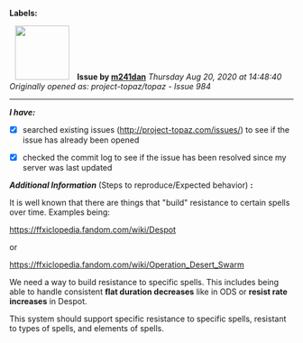**Labels:**



<a href="https://github.com/m241dan"><img src="https://avatars3.githubusercontent.com/u/3581401?v=4" width="96" height="96" hspace="10"></img></a> **Issue by [m241dan](https://github.com/m241dan)**
_Thursday Aug 20, 2020 at 14:48:40_
_Originally opened as: project-topaz/topaz - Issue 984_

----

<!-- place 'x' mark between square [] brackets to checkmark box -->
**_I have:_**

- [x] searched existing issues (http://project-topaz.com/issues/) to see if the issue has already been opened
- [x] checked the commit log to see if the issue has been resolved since my server was last updated

**_Additional Information_** (Steps to reproduce/Expected behavior) **:** 

It is well known that there are things that "build" resistance to certain spells over time. Examples being: 

https://ffxiclopedia.fandom.com/wiki/Despot

or

https://ffxiclopedia.fandom.com/wiki/Operation_Desert_Swarm

We need a way to build resistance to specific spells. This includes being able to handle consistent **flat duration decreases** like in ODS or **resist rate increases** in Despot. 

This system should support specific resistance to specific spells, resistant to types of spells, and elements of spells. 

